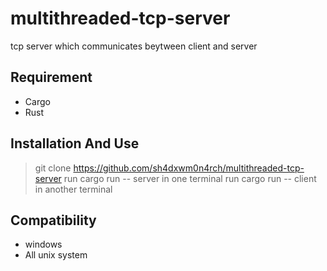 # multithreaded-tcp-server
 tcp server which communicates beytween client and server

## Requirement
- Cargo
- Rust 

## Installation And Use
> git clone  https://github.com/sh4dxwm0n4rch/multithreaded-tcp-server
> run cargo run -- server in one terminal
> run cargo run -- client in another terminal 

## Compatibility
- windows
- All unix system


